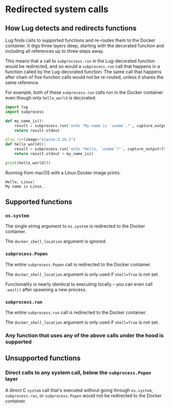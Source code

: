 # Redirected system calls

## How Lug detects and redirects functions

Lug finds calls to supported functions and re-routes them to the Docker container. It digs three layers deep, starting 
with the decorated function and including all references up to three steps away.

This means that a call to `subproccess.run` in the Lug-decorated function would be redirected, and so would a 
`subprocess.run` call that happens in a function called by the Lug-decorated function. The same call that happens after 
chain of five function calls would not be re-routed, unless it shares the same reference.

For example, both of these `subprocess.run` calls run in the Docker container even though only `hello_world` is 
decorated:

```python
import lug
import subprocess

def my_name_is():
    result = subprocess.run('echo "My name is `uname`."', capture_output=True, text=True, shell=True)
    return result.stdout

@lug.run(image="alpine:3.16.2")
def hello_world():
    result = subprocess.run('echo "Hello, `uname`!"', capture_output=True, text=True, shell=True)
    return result.stdout + my_name_is()

print(hello_world())
```

Running from macOS with a Linux Docker image prints:
```
Hello, Linux!
My name is Linux.
```

## Supported functions

### `os.system`

The single string argument to `os.system` is redirected to the Docker container.

The `docker_shell_location` argument is ignored.

### `subprocess.Popen`

The entire `subprocess.Popen` call is redirected to the Docker container.

The `docker_shell_location` argument is only used if `shell=True` is not set.

Functionality is nearly identical to executing locally – you can even call `.wait()` after spawning a new process.

### `subprocess.run`

The entire `subprocess.run` call is redirected to the Docker container.

The `docker_shell_location` argument is only used if `shell=True` is not set.

### Any function that uses any of the above calls under the hood is supported

## Unsupported functions

### Direct calls to any system call, below the `subprocess.Popen` layer

A direct C `system` call that's executed without going through `os.system`, `subprocess.run`, or 
`subprocess.Popen` would not be redirected to the Docker container.